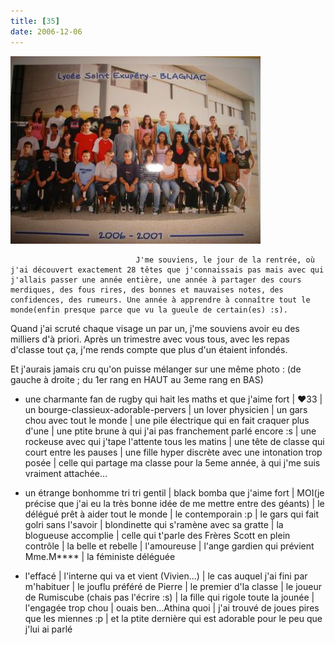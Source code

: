 ```yaml
---
title: [35]
date: 2006-12-06
---
```


![une image](./img/650030791.jpg)


                                J'me souviens, le jour de la rentrée, où j'ai découvert exactement 28 têtes que j'connaissais pas mais avec qui j'allais passer une année entière, une année à partager des cours merdiques, des fous rires, des bonnes et mauvaises notes, des confidences, des rumeurs. Une année à apprendre à connaître tout le monde(enfin presque parce que vu la gueule de certain(es) :s).
Quand j'ai scruté chaque visage un par un, j'me souviens avoir eu des milliers d'à priori.
Après un trimestre avec vous tous, avec les repas d'classe tout ça, j'me rends compte que plus d'un étaient infondés.

Et j'aurais jamais cru qu'on puisse mélanger sur une même photo :
(de gauche à droite ; du 1er rang en HAUT au 3eme rang en BAS)

* une charmante fan de rugby qui hait les maths et que j'aime fort | ❤️33 | un bourge-classieux-adorable-pervers | un lover physicien | un gars chou avec tout le monde | une pile électrique qui en fait craquer plus d'une | une ptite brune à qui j'ai pas franchement parlé encore :s | une rockeuse avec qui j'tape l'attente tous les matins | une tête de classe qui court entre les pauses | une fille hyper discrète avec une intonation trop posée | celle qui partage ma classe pour la 5eme année, à qui j'me suis vraiment attachée...

* un étrange bonhomme tri tri gentil | black bomba que j'aime fort | MOI(je précise que j'ai eu la très bonne idée de me mettre entre des géants) | le délégué prêt à aider tout le monde | le contemporain :p | le gars qui fait golri sans l'savoir | blondinette qui s'ramène avec sa gratte | la blogueuse accomplie | celle qui t'parle des Frères Scott en plein contrôle | la belle et rebelle | l'amoureuse | l'ange gardien qui prévient Mme.M**** | la féministe déléguée

* l'effacé | l'interne qui va et vient (Vivien...) | le cas auquel j'ai fini par m'habituer | le jouflu préféré de Pierre | le premier d'la classe | le joueur de Rumiscube (chais pas l'écrire :s) | la fille qui rigole toute la jounée | l'engagée trop chou | ouais ben...Athina quoi | j'ai trouvé de joues pires que les miennes :p | et la ptite dernière qui est adorable pour le peu que j'lui ai parlé 
            
